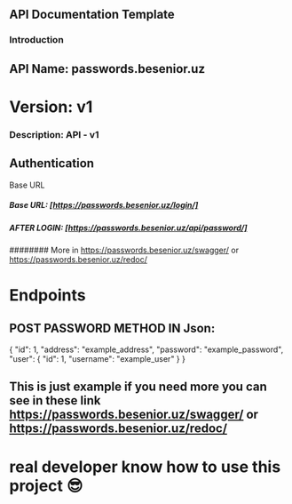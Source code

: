 ## API Documentation Template
### Introduction
## API Name: passwords.besenior.uz
# Version: v1
### Description: API - v1
## Authentication
Base URL
##### Base URL: [https://passwords.besenior.uz/login/]

##### AFTER LOGIN: [https://passwords.besenior.uz/api/password/]

######## More in https://passwords.besenior.uz/swagger/ or https://passwords.besenior.uz/redoc/
# Endpoints

## POST PASSWORD METHOD IN Json: 
{
    "id": 1,
    "address": "example_address",
    "password": "example_password",
    "user": {
        "id": 1,
        "username": "example_user"
    }
}

## This is just example if you need more you can see in these link https://passwords.besenior.uz/swagger/ or https://passwords.besenior.uz/redoc/

# real developer know how to use this project 😎
